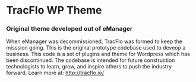 # TracFlo WP Theme
### Original theme developed out of eManager

When eManager was decommissioned, TracFlo was formed to keep the misssion going.  This is the original prototype codebase used to deveop a business.  This code is a set of plugins and theme for Wordpress which has been discontinued.  The codebase is intended for future construction technologists to learn, grow, and inspire others to push the industry forward.  Learn more at:  http://tracflo.io/